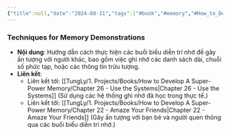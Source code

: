 ```yaml
---
{"title":null,"date":"2024-08-31","tags":["#book","#memory","#How_to_Develop_A_Super_Power_Memory"],"Chương":"Chương25","dg-publish":true,"dg-home":false,"permalink":"/tung-ly/1-projects/books/how-to-develop-a-super-power-memory/chapter-25-memory-demonstrations/","dgPassFrontmatter":true}
---
```


### Techniques for Memory Demonstrations

- **Nội dung**: Hướng dẫn cách thực hiện các buổi biểu diễn trí nhớ để gây ấn tượng với người khác, bao gồm việc ghi nhớ các danh sách dài, chuỗi số phức tạp, hoặc các thông tin trừu tượng.
- **Liên kết**:
    - Liên kết tới: [[TungLy/1. Projects/Books/How to Develop A Super-Power Memory/Chapter 26 - Use the Systems\|Chapter 26 - Use the Systems]] (Sử dụng các hệ thống ghi nhớ đã học trong thực tế.)
    - Liên kết tới: [[TungLy/1. Projects/Books/How to Develop A Super-Power Memory/Chapter 22 - Amaze Your Friends\|Chapter 22 - Amaze Your Friends]] (Gây ấn tượng với bạn bè và người quen thông qua các buổi biểu diễn trí nhớ.)